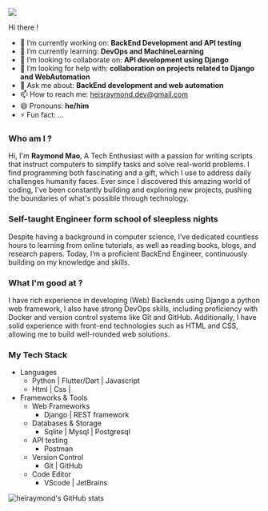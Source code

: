 ![](https://komarev.com/ghpvc/?username=heisraymond&color=yellow)

Hi there !

- 🔭 I’m currently working on: **BackEnd Development and API testing**
- 🌱 I’m currently learning: **DevOps and MachineLearning**
- 👯 I’m looking to collaborate on: **API development using Django**
- 🤔 I’m looking for help with: **collaboration on projects related to Django and WebAutomation**
- 💬 Ask me about: **BackEnd development and web automation**
- 📫 How to reach me: heisraymond.dev@gmail.com
- 😄 Pronouns: **he/him**
- ⚡ Fun fact: ...

### Who am I ?
Hi, I'm **Raymond Mao**, A Tech Enthusiast with a passion for writing scripts that instruct computers to simplify tasks and solve real-world problems. I find programming both fascinating and a gift, which I use to address daily challenges humanity faces. Ever since I discovered this amazing world of coding, I've been constantly building and exploring new projects, pushing the boundaries of what's possible through technology. 

### Self-taught Engineer form school of sleepless nights
Despite having a background in computer science, I’ve dedicated countless hours to learning from online tutorials, as well as reading books, blogs, and research papers. Today, I’m a proficient BackEnd Engineer, continuously building on my knowledge and skills.

### What I'm good at ?
I have rich experience in developing (Web) Backends using Django a python web framework, I also have strong DevOps skills, including proficiency with Docker and version control systems like Git and GitHub. Additionally, I have solid experience with front-end technologies such as HTML and CSS, allowing me to build well-rounded web solutions.

### My Tech Stack
+ Languages
  - Python | Flutter/Dart | Javascript
  - Html | Css |
+ Frameworks & Tools
  - Web Frameworks
     * Django | REST framework
  - Databases & Storage
     * Sqlite | Mysql | Postgresql
  - API testing
     * Postman
  - Version Control
     * Git | GitHub
  - Code Editor
     * VScode | JetBrains
       
![heiraymond's GitHub stats](https://github-readme-stats.vercel.app/api?username=heisraymond&show_icons=true&theme=gruvbox)

